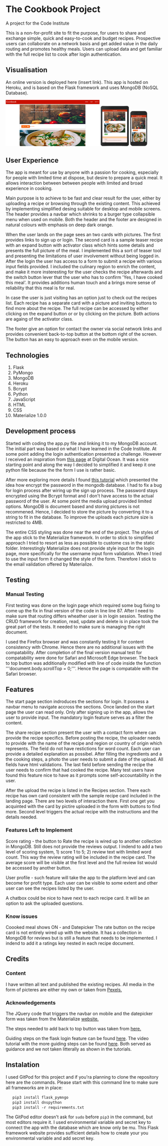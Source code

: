 # The Cookbook Project

A project for the Code Institute

This is a non-for-profit site to fit the purpose, for users to share and exchange simple, quick and easy-to-cook and budget recipes. 
Prospective users can collaborate on a network basis and get added value in the daily routing and promotes healthy meals.
Users can upload data and get familiar with the full recipe list to cook after login authentication.

## Visualisation

An online version is deployed here (insert link). This app is hosted on Heroku,
and is based on the Flask framework and uses MongoDB (NoSQL Database). 

<img src="imgreadme/desktop.png" width=300> <img src="imgreadme/md.png" width=90> <img src="imgreadme/sd.png" width=55>



## User Experience

The app is meant for use by anyone with a passion for cooking, especially for people with limited time at dispose, 
but desire to prepare a quick meal. It allows interaction between between people with limited and broad experience 
in cooking. 

Main purpose is to achieve to be fast and clear result for the user, either by uploading a recipe or browsing through 
the existing content. This achieved by implementing simplified desing suitable for desktop and mobile screens.
The header provides a navbar which shrinks to a burger type collapsible menu when used on mobile. Both the header and 
the footer are designed in natural colours with emphasis on deep dark orange. 

When the user lands on the page sees an two cards with pictures. The first provides links to sign up or login. 
The second card is a sample teaser recipe with an expand button with activator class which hints some details and presents the full
picture of the meal. I implemented this a sort of teaser tool and presenting the limitations of user involvement 
without being logged in. After the login the user has access to a form to submit a recipe with various input fields provided. 
I included the culinary region to enrich the content, and make it more insteresting for the user checks the recipe afterwards
and the switch button lever that the user who has to confirm 'Yes, I have cooked this meal'. It provides additions human touch and
a brings more sense of reliability that this meal is for real.

In case the user is just visiting has an option just to check out the recipes list. Each recipe has a separate card with a picture 
and inviting buttons to find more about the recipe. The full recipe can be accessed by either clicking on the expand button or
or by clicking on the picture. Both actions are againg of the activator class. 

The footer give an option for contact the owner via social network links and provides convenient back-to-top button at the bottom right of the screen. The button has an easy 
to approach even on the mobile version.

## Technologies

1. Flask
2. PyMongo
3. MongoDB
4. Heroku
5. Bcrypt
6. Python
7. JavaScript
8. HTML
9. CSS 
10. Materialize 1.0.0

## Development process

Started with coding the app.py file and linking it to my MongoDB account. The initial part was based on what I have learned in 
the Code Institute. At some point adding the login authentication presented a challenge. However I received an inspiration from [this page](https://www.digitalocean.com/community/tutorials/how-to-add-authentication-to-your-app-with-flask-login) 
at Digital Ocean. It was a nice starting point and along the way I decided to simplified it and keep it one python file because
the the form I use is rather basic. 

After more exploring more details I found [this tutorial](https://www.youtube.com/watch?v=vVx1737auSE) which presented the idea how encrypt the password in the mongodb database. I had to 
fix a bug for login process after wiring up the sign up process. The password stays encrypted using the Bcrypt format and
I don't have access to the actual password of the user. At some point the media upload provided limited options. MongoDB is document 
based and storing pictures is not recommened. Hence, I decided to store the picture by converting it to a string to fit in the
database. To improve the uploads each picture size is restricted to 4MB. 

The entire CSS styling was done near the end of the project. The styles of the app stick to the Materialize framework. In order to stick to simplified approach I tried to resort as less as possible to custome 
css in the static folder. Interestingly Materialize does not provide style input for the login page, more specifically for the username input form validation. 
When I tried to use the input form it changed the style of the form. Therefore I stick to the email validation offered by Materialize.  


## Testing

### Manual Testing

First testing was done on the login page which required some bug fixing to come up the fix in final version of the code in line
line 87. After I need to make sure that routing differs wheather user is in login session. Testing the CRUD framework for creation, 
read, update and delete is in place took the great part of the tests. It needed to make sure is managing the right document.

I used the Firefox browser and was constantly testing it for content consistency with Chrome. Hence there are no additional issues 
with the compatability. After completion of the final version manual test for compatability were done for Safari and Microsoft Edge 
browser. The back to top button was additionally modified with line of code inside the function '''document.body.scrollTop = 0;'''. 
Hence the page is compatable with the Safari browser.


## Features

The start page section indroduces the sections for login. It possess a navbar menu to navigate accross the sections.
Once landed on the start page the user can read only. Only after signing up in the app, allows the user to provide input.
The mandatory login feature serves as a filter the content. 

The share recipe section present the user with a contact form where can provide the recipe specifics. Before posting the recipe, 
the uploader needs to provide with the name of the recipe and region or country of origin which represents. The field do not 
have restictions for word count. Each user can provide a detailed explanation as possibel. After filling the ingredients and 
a the cooking steps, a photo the user needs to submit a date of the upload. All fields have html validations. The last field
before sending the recipe the user needs to confirm that had cooked the recipe. Many test users have found this feature nice
to have as it prompts some self-accountability in the user. 

After the upload the recipe is listed in the Recipes section. There each recipe has own card consistent with the sample recipe card 
included in the landing page. There are two levels of interaction there. First one get you acquinted with the card by pictire uploaded 
in the form with buttons to find more. Second level triggers the actual recipe with the instructions and the details needed. 

### Features Left to Implement

Score rating - the button to Rate the recipe is wired up to another collection in MongoDB. Still does not provide the reviews 
output. I indend to add a two level of scoring system, 1) score 1 to 5; 2) review text with limited word count. This way the 
review rating will be included in the recipe card. The average score will be visible at the first level and the full review list 
would be accessed by another button.

User profile - such feature will take the app to the platform level and can become for profit type. Each user can be visible to 
some extent and other user can see the recipes listed by the user. 

A chatbox could be nice to have next to each recipe card. It will be an option to ask the uploaded questions. 

### Know issues

Coooked meal shows ON - and Datepicker
The rate button on the recipe card is not entirely wired up with the website. It has a collection in MongoDB for reviews but 
is still a feature that needs to be implemented. I indend to add it a ratings key nested in each recipe document.

## Credits

### Content

I have written all text and published the existing recipes.
All media in the form of picteres are either my own or taken from [Pexels.](https://www.pexels.com)

### Acknowledgements

The JQuery code that triggers the navbar on mobile and the datepicker form was taken from the Materialize [website.](https://materializecss.com/) 

The steps needed to add back to top button was taken from [here.](https://www.w3schools.com/howto/howto_js_scroll_to_top.asp)

Guiding steps on the flask login feature can be found [here](https://www.youtube.com/watch?v=vVx1737auSE). The video tutorial
with the more guiding steps can be found [here](https://www.youtube.com/watch?v=vVx1737auSE). Both served as guidance and we not
taken litterally as shown in the tutorials.


## Instalation

I used GitPod for this project and if you'ra planning to clone the repository here are the commands. Please start with this
command line to make sure all frameworks are in place:

```pip3 install flask
   pip3 install flask_pymngo
   pip3 install dnspython
   pip3 install -r requirements.txt
```

The GitPod editor doesn't ask for ```sudo``` before ```pip3``` in the command, but most editors require it. 
I used environmental variable and secret key to connect the app with the database which are know only be mu.
This Flask framework website provides sufficient details how to create your you environmental variable and
add secret key.







